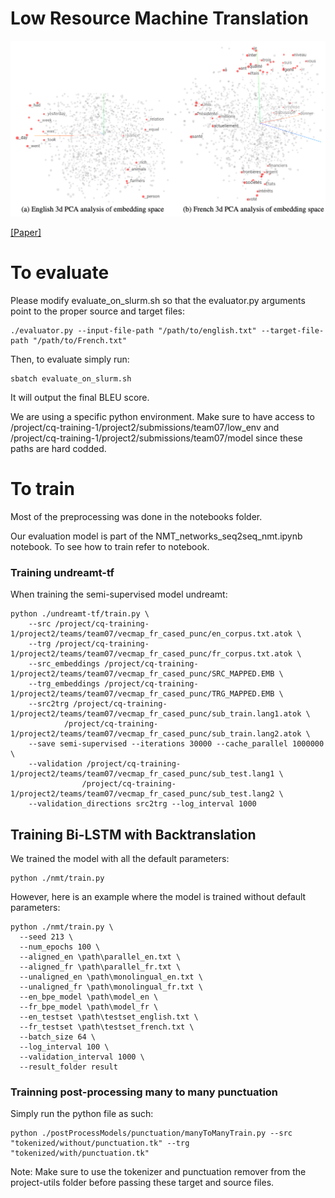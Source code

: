 # Low Resource Machine Translation


![embedding](https://github.com/MaximeDaigle/Low-Resource-Machine-Translation/blob/master/nmt_embedding.png)

[[Paper]](https://github.com/MaximeDaigle/Low-Resource-Machine-Translation/blob/master/Low%20Resource%20Machine%20Translation.pdf)

# To evaluate
Please modify evaluate_on_slurm.sh so that the evaluator.py arguments point to the proper source and target files:
```
./evaluator.py --input-file-path "/path/to/english.txt" --target-file-path "/path/to/French.txt"
```

Then, to evaluate simply run:
```
sbatch evaluate_on_slurm.sh
```
It will output the final BLEU score.

We are using a specific python environment. Make sure to have access to /project/cq-training-1/project2/submissions/team07/low_env
and /project/cq-training-1/project2/submissions/team07/model since these paths are hard codded.

# To train

Most of the preprocessing was done in the notebooks folder.

Our evaluation model is part of the NMT_networks_seq2seq_nmt.ipynb notebook. To see how to train refer to notebook.

### Training undreamt-tf
When training the semi-supervised model undreamt:
```
python ./undreamt-tf/train.py \
    --src /project/cq-training-1/project2/teams/team07/vecmap_fr_cased_punc/en_corpus.txt.atok \
    --trg /project/cq-training-1/project2/teams/team07/vecmap_fr_cased_punc/fr_corpus.txt.atok \
    --src_embeddings /project/cq-training-1/project2/teams/team07/vecmap_fr_cased_punc/SRC_MAPPED.EMB \
    --trg_embeddings /project/cq-training-1/project2/teams/team07/vecmap_fr_cased_punc/TRG_MAPPED.EMB \
    --src2trg /project/cq-training-1/project2/teams/team07/vecmap_fr_cased_punc/sub_train.lang1.atok \
            /project/cq-training-1/project2/teams/team07/vecmap_fr_cased_punc/sub_train.lang2.atok \
    --save semi-supervised --iterations 30000 --cache_parallel 1000000 \
    --validation /project/cq-training-1/project2/teams/team07/vecmap_fr_cased_punc/sub_test.lang1 \
                /project/cq-training-1/project2/teams/team07/vecmap_fr_cased_punc/sub_test.lang2 \
    --validation_directions src2trg --log_interval 1000
```

## Training Bi-LSTM with Backtranslation
We trained the model with all the default parameters:
```
python ./nmt/train.py
```

However, here is an example where the model is trained without default parameters:
```
python ./nmt/train.py \
  --seed 213 \
  --num_epochs 100 \
  --aligned_en \path\parallel_en.txt \
  --aligned_fr \path\parallel_fr.txt \
  --unaligned_en \path\monolingual_en.txt \
  --unaligned_fr \path\monolingual_fr.txt \
  --en_bpe_model \path\model_en \
  --fr_bpe_model \path\model_fr \
  --en_testset \path\testset_english.txt \
  --fr_testset \path\testset_french.txt \
  --batch_size 64 \
  --log_interval 100 \
  --validation_interval 1000 \
  --result_folder result
```


### Trainning post-processing many to many punctuation
Simply run the python file as such:
```
python ./postProcessModels/punctuation/manyToManyTrain.py --src "tokenized/without/punctuation.tk" --trg "tokenized/with/punctuation.tk"
```
Note: Make sure to use the tokenizer and punctuation remover from the project-utils folder before passing these target and source files.
